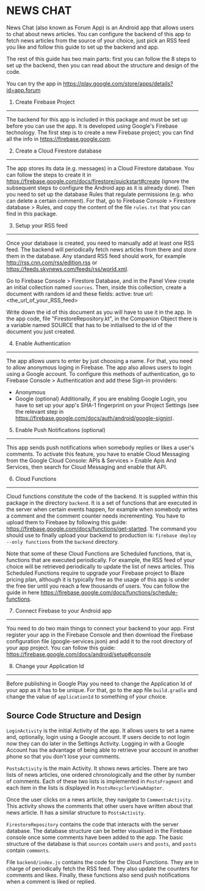 NEWS CHAT
==========================================
News Chat (also known as Forum App) is an Android app that allows users to chat about news articles.
You can configure the backend of this app to fetch news articles from the source of your choice,
just pick an RSS feed you like and follow this guide to set up the backend and app.

The rest of this guide has two main parts: first you can follow the 8 steps to set up the backend,
then you can read about the structure and design of the code.

You can try the app in https://play.google.com/store/apps/details?id=app.forum

1. Create Firebase Project
------------------------------------------
The backend for this app is included in this package and must be set up before you can use the app.
It is developed using Google's Firebase technology. The first step is to create a new Firebase project;
you can find all the info in https://firebase.google.com.

2. Create a Cloud Firestore database
------------------------------------------
The app stores its data (e.g. messages) in a Cloud Firestore database.
You can follow the steps to create it in https://firebase.google.com/docs/firestore/quickstart#create
(ignore the subsequent steps to configure the Android app as it is already done).
Then you need to set up the database Rules that regulate permissions
(e.g. who can delete a certain comment). For that, go to
Firebase Console > Firestore database > Rules, and copy the content of the
file `rules.txt` that you can find in this package.

3. Setup your RSS feed
------------------------------------------
Once your database is created, you need to manually add at least one RSS feed.
The backend will periodically fetch news articles from there and store them in the database.
Any standard RSS feed should work, for example
http://rss.cnn.com/rss/edition.rss or https://feeds.skynews.com/feeds/rss/world.xml.

Go to Firebase Console > Firestore Database, and in the Panel View create an initial collection named `sources`.
Then, inside this collection, create a document with random id and these fields:
active: true
url: <the_url_of_your_RSS_feed>

Write down the id of this document as you will have to use it in the app.
In the app code, file "FirestoreRepository.kt", in the Companion Object there is a variable
named SOURCE that has to be initialised to the id of the document you just created.

4. Enable Authentication
------------------------------------------
The app allows users to enter by just choosing a name.
For that, you need to allow anonymous loging in Firebase.
The app also allows users to login using a Google account.
To configure this methods of authentication, go to
Firebase Console > Authentication and add these Sign-in providers:
- Anonymous
- Google (optional)
Additionally, if you are enabling Google Login,
you have to set up your app's SHA-1 fingerprint on your Project Settings
(see the relevant step in https://firebase.google.com/docs/auth/android/google-signin).

5. Enable Push Notifications (optional)
------------------------------------------
This app sends push notifications when somebody replies or likes a user's comments.
To activate this feature, you have to enable Cloud Messaging from the Google Cloud Console:
APIs & Services > Enable Apis And Services, then search for Cloud Messaging and enable that API.

6. Cloud Functions
------------------------------------------
Cloud functions constitute the code of the backend.
It is supplied within this package in the directory `backend`.
It is a set of functions that are executed in the server when certain events happen,
for example when somebody writes a comment and the comment counter needs incrementing.
You have to upload them to Firebase by following this guide:
https://firebase.google.com/docs/functions/get-started.
The command you should use to finally upload your backend to production is:
`firebase deploy --only functions` from the `backend` directory.

Note that some of these Cloud Functions are Scheduled functions, that is,
functions that are executed periodically.
For example, the RSS feed of your choice will be retrieved periodically to update the list of news articles.
This Scheduled Functions require to upgrade your Firebase project to Blaze pricing plan,
although it is typically free as the usage of this app is under the free tier
until you reach a few thousands of users. You can follow the guide in here
https://firebase.google.com/docs/functions/schedule-functions.

7. Connect Firebase to your Android app
------------------------------------------
You need to do two main things to connect your backend to your app.
First register your app in the Firebase Console and then download the Firebase configuration file
(google-services.json) and add it to the root directory of your app project.
You can follow this guide: https://firebase.google.com/docs/android/setup#console

8. Change your Application Id
------------------------------------------
Before publishing in Google Play you need to change the Application Id of your app as it has to be unique.
For that, go to the app file `build.gradle` and change the value of `applicationId` to something of your choice.

Source Code Structure and Design
------------------------------------------
`LoginActivity` is the initial Activity of the app.
It allows users to set a name and, optionally, login using a Google account.
If users decide to not login now they can do later in the Settings Activity.
Logging in with a Google Account has the advantage of being able to retrieve your
account in another phone so that you don't lose your comments.

`PostsActivity` is the main Activity. It shows news articles.
There are two lists of news articles, one ordered chronologically and the other by number of comments.
Each of these two lists is implemented in `PostsFragment`
and each item in the lists is displayed in `PostsRecyclerViewAdapter`.

Once the user clicks on a news article, they navigate to `CommentsActivity`.
This activity shows the comments that other users have written about that news article.
It has a similar structure to `PostsActivity`.

`FirestoreRepository` contains the code that interacts with the server database.
The database structure can be better visualised in the Firebase console once some comments
have been added to the app. The basic structure of the database is that `sources` contain
`users` and `posts`, and `posts` contain `comments`.

File `backend/index.js` contains the code for the Cloud Functions.
They are in charge of periodically fetch the RSS feed.
They also update the counters for comments and likes.
Finally, these functions also send push notifications when a comment is liked or replied.

